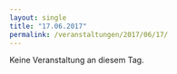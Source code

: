 ```yaml
---
layout: single
title: "17.06.2017"
permalink: /veranstaltungen/2017/06/17/
---
```


Keine Veranstaltung an diesem Tag.
